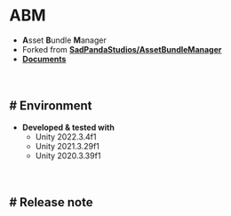 # ABM

- **A**sset **B**undle **M**anager
- Forked from [**SadPandaStudios/AssetBundleManager**](https://github.com/SadPandaStudios/AssetBundleManager)
- [**Documents**](https://www.notion.so/ABM-cc6b42814f10436fb0793916c1c312bc)

　

## # Environment

- **Developed & tested with**
    - Unity 2022.3.4f1
    - Unity 2021.3.29f1
    - Unity 2020.3.39f1


　

## # Release note

